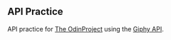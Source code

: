 ## API Practice

API practice for [The OdinProject](https://www.theodinproject.com/courses/javascript/lessons/working-with-apis) using the [Giphy API](https://giphy.com/).
